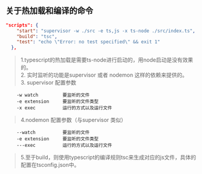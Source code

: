 ## 关于热加载和编译的命令
```json
"scripts": {
    "start": "supervisor -w ./src -e ts,js -x ts-node ./src/index.ts",
    "build": "tsc",
    "test": "echo \"Error: no test specified\" && exit 1"
  },
```
> 1.typescript的热加载是需要ts-node进行启动的，用node启动是没有效果的。  
>2. 实时监听的功能是supervisor 或者 nodemon 这样的依赖来提供的。  
>3. supervisor 配置参数

        -w watch         要监听的文件
        -e extension     要监听的文件类型
        -x exec          运行的方式以及运行文件   

>4.nodemon 配置参数（与supervisor 类似）

        --watch          要监听的文件
        -e extension     要监听的文件类型
        ---exec          运行的方式以及运行文件   

>5.至于build，则使用typescript的编译规则tsc来生成对应的js文件，具体的配置在tsconfig.json中。
